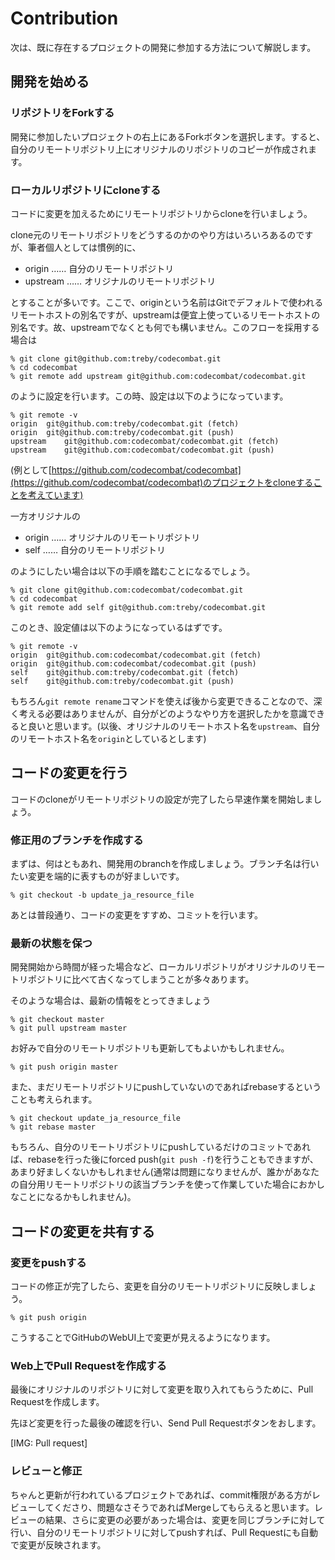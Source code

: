 # Contribution

次は、既に存在するプロジェクトの開発に参加する方法について解説します。

## 開発を始める

### リポジトリをForkする

開発に参加したいプロジェクトの右上にあるForkボタンを選択します。すると、自分のリモートリポジトリ上にオリジナルのリポジトリのコピーが作成されます。

### ローカルリポジトリにcloneする

コードに変更を加えるためにリモートリポジトリからcloneを行いましょう。

clone元のリモートリポジトリをどうするのかのやり方はいろいろあるのですが、筆者個人としては慣例的に、

- origin  …… 自分のリモートリポジトリ
- upstream …… オリジナルのリモートリポジトリ

とすることが多いです。ここで、originという名前はGitでデフォルトで使われるリモートホストの別名ですが、upstreamは便宜上使っているリモートホストの別名です。故、upstreamでなくとも何でも構いません。このフローを採用する場合は

```
% git clone git@github.com:treby/codecombat.git
% cd codecombat
% git remote add upstream git@github.com:codecombat/codecombat.git
```

のように設定を行います。この時、設定は以下のようになっています。

```
% git remote -v
origin	git@github.com:treby/codecombat.git (fetch)
origin	git@github.com:treby/codecombat.git (push)
upstream	git@github.com:codecombat/codecombat.git (fetch)
upstream	git@github.com:codecombat/codecombat.git (push)
```

(例として[https://github.com/codecombat/codecombat](https://github.com/codecombat/codecombat)のプロジェクトをcloneすることを考えています)

一方オリジナルの

- origin  …… オリジナルのリモートリポジトリ
- self …… 自分のリモートリポジトリ

のようにしたい場合は以下の手順を踏むことになるでしょう。

```
% git clone git@github.com:codecombat/codecombat.git
% cd codecombat
% git remote add self git@github.com:treby/codecombat.git
```

このとき、設定値は以下のようになっているはずです。

```
% git remote -v
origin	git@github.com:codecombat/codecombat.git (fetch)
origin	git@github.com:codecombat/codecombat.git (push)
self	git@github.com:treby/codecombat.git (fetch)
self	git@github.com:treby/codecombat.git (push)
```

もちろん`git remote rename`コマンドを使えば後から変更できることなので、深く考える必要はありませんが、自分がどのようなやり方を選択したかを意識できると良いと思います。(以後、オリジナルのリモートホスト名を`upstream`、自分のリモートホスト名を`origin`としているとします)

## コードの変更を行う
コードのcloneがリモートリポジトリの設定が完了したら早速作業を開始しましょう。

### 修正用のブランチを作成する
まずは、何はともあれ、開発用のbranchを作成しましょう。ブランチ名は行いたい変更を端的に表すものが好ましいです。

```
% git checkout -b update_ja_resource_file
```

あとは普段通り、コードの変更をすすめ、コミットを行います。

### 最新の状態を保つ

開発開始から時間が経った場合など、ローカルリポジトリがオリジナルのリモートリポジトリに比べて古くなってしまうことが多々あります。

そのような場合は、最新の情報をとってきましょう

```
% git checkout master
% git pull upstream master
```

お好みで自分のリモートリポジトリも更新してもよいかもしれません。

```
% git push origin master
```

また、まだリモートリポジトリにpushしていないのであればrebaseするということも考えられます。

```
% git checkout update_ja_resource_file
% git rebase master
```

もちろん、自分のリモートリポジトリにpushしているだけのコミットであれば、rebaseを行った後にforced push(`git push -f`)を行うこともできますが、あまり好ましくないかもしれません(通常は問題になりませんが、誰かがあなたの自分用リモートリポジトリの該当ブランチを使って作業していた場合におかしなことになるかもしれません)。

## コードの変更を共有する
### 変更をpushする
コードの修正が完了したら、変更を自分のリモートリポジトリに反映しましょう。

```
% git push origin
```

こうすることでGitHubのWebUI上で変更が見えるようになります。

### Web上でPull Requestを作成する

最後にオリジナルのリポジトリに対して変更を取り入れてもらうために、Pull Requestを作成します。

先ほど変更を行った最後の確認を行い、Send Pull Requestボタンをおします。

[IMG: Pull request]

### レビューと修正

ちゃんと更新が行われているプロジェクトであれば、commit権限がある方がレビューしてくださり、問題なさそうであればMergeしてもらえると思います。レビューの結果、さらに変更の必要があった場合は、変更を同じブランチに対して行い、自分のリモートリポジトリに対してpushすれば、Pull Requestにも自動で変更が反映されます。
